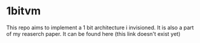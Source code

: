 # 1bitvm
This repo aims to implement a 1 bit architecture i invisioned.
It is also a part of my reaserch paper. It can be found here (this link doesn't exist yet)
